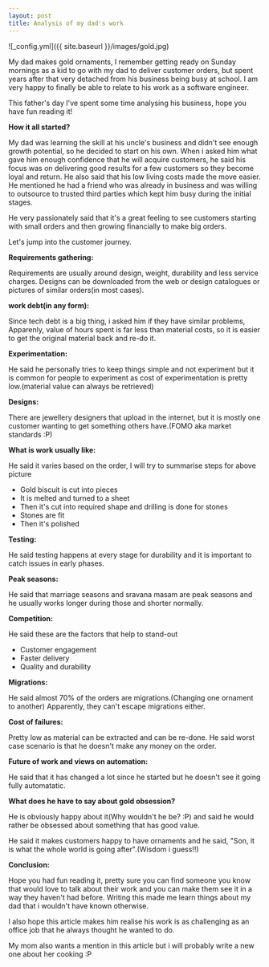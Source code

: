 ```yaml
---
layout: post
title: Analysis of my dad's work
---
```



![_config.yml]({{ site.baseurl }}/images/gold.jpg)


My dad makes gold ornaments, I remember getting ready on Sunday mornings as a kid to go with my dad to 
deliver customer orders, but spent years after that very detached from his business
being busy at school. I am very happy to finally be able to relate to his work as
a software engineer. 

This father's day I've spent some time analysing his business, hope you have fun reading it!

**How it all started?** 

My dad was learning the skill at his uncle's business and didn't see enough growth
potential, so he decided to start on his own. 
When i asked him what gave him enough confidence that he will acquire customers, he 
said his focus was on delivering good results for a few customers so they become loyal and return. 
He also said that his low living costs made the move easier.
He mentioned he had a friend who was already in business and was willing to outsource to trusted
third parties which kept him busy during the initial stages.

He very passionately said that it's a great feeling to see customers starting with small orders and 
then growing financially to make big orders. 


Let's jump into the customer journey.


**Requirements gathering:**

Requirements are usually around design, weight, durability and less service charges.
Designs can be downloaded from the web or design catalogues or pictures 
of similar orders(in most cases).

**work debt(in any form):**

Since tech debt is a big thing, i asked him if they have similar problems,
Apparenly, value of hours spent is far less than material costs, so it is easier to get 
the original material back and re-do it. 

**Experimentation:**

He said he personally tries to keep things simple and not experiment but it is common 
for people to experiment as cost of experimentation is pretty low.(material value can always be retrieved)

**Designs:**

There are jewellery designers that upload in the internet, but it is mostly one customer wanting 
to get something others have.(FOMO aka market standards :P)

**What is work usually like:**

He said it varies based on the order, I will try to summarise steps for above picture
- Gold biscuit is cut into pieces
- It is melted and turned to a sheet
- Then it's cut into required shape and drilling is done for stones
- Stones are fit
- Then it's polished

**Testing:**

He said testing happens at every stage for durability and it is important to catch issues in early 
phases.

**Peak seasons:**

He said that marriage seasons and sravana masam are peak seasons and he usually works 
longer during those and shorter normally.

**Competition:**

He said these are the factors that help to stand-out
- Customer engagement
- Faster delivery
- Quality and durability

**Migrations:**

He said almost 70% of the orders are migrations.(Changing one ornament to another)
Apparently, they can't escape migrations either.

**Cost of failures:**

Pretty low as material can be extracted and can be re-done. 
He said worst case scenario is that he doesn't make any money on the order.

**Future of work and views on automation:**

He said that it has changed a lot since he started but he doesn't see it going fully automatatic.

**What does he have to say about gold obsession?**

He is obviously happy about it(Why wouldn't he be? :P) and said he would rather be obsessed about something that 
has good value.

He said it makes customers happy to have ornaments and he said, "Son, it is what the whole world is going after".(Wisdom i guess!!)

**Conclusion:**

Hope you had fun reading it, pretty sure you can find someone you know that would love
to talk about their work and you can make them see it in a way they haven't had before.
Writing this made me learn things about my dad that i wouldn't have known otherwise.

I also hope this article makes him realise his work is as challenging as an office job that he always thought he wanted to do.

My mom also wants a mention in this article but i will probably write a new one about her cooking :P
